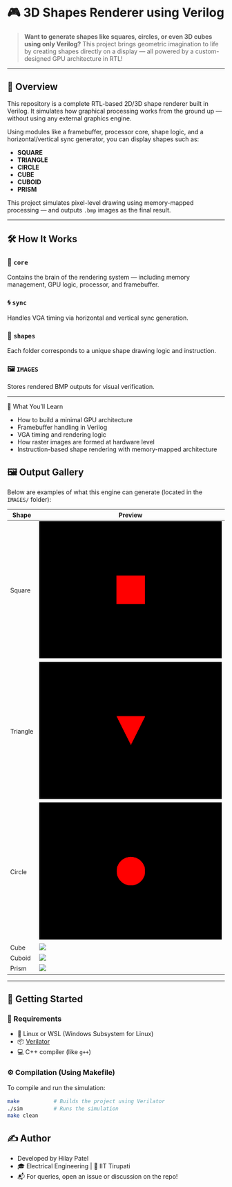 # 🎮 3D Shapes Renderer using Verilog

> **Want to generate shapes like squares, circles, or even 3D cubes using only Verilog?** This project brings geometric imagination to life by creating shapes directly on a display — all powered by a custom-designed GPU architecture in RTL!

---

## 🧠 Overview

This repository is a complete RTL-based 2D/3D shape renderer built in Verilog. It simulates how graphical processing works from the ground up — without using any external graphics engine.

Using modules like a framebuffer, processor core, shape logic, and a horizontal/vertical sync generator, you can display shapes such as:

-  **SQUARE**
-  **TRIANGLE**
-  **CIRCLE**
-  **CUBE**
-  **CUBOID**
-  **PRISM**

This project simulates pixel-level drawing using memory-mapped processing — and outputs `.bmp` images as the final result.

---

## 🛠️ How It Works

### 🧠 `core`
Contains the brain of the rendering system — including memory management, GPU logic, processor, and framebuffer.

### 🌀 `sync`
Handles VGA timing via horizontal and vertical sync generation.

### 🎨 `shapes`
Each folder corresponds to a unique shape drawing logic and instruction.

### 🖼️ `IMAGES`
Stores rendered BMP outputs for visual verification.

---

🧠 What You’ll Learn
- How to build a minimal GPU architecture
- Framebuffer handling in Verilog
- VGA timing and rendering logic
- How raster images are formed at hardware level
- Instruction-based shape rendering with memory-mapped architecture

## 🖼️ Output Gallery

Below are examples of what this engine can generate (located in the `IMAGES/` folder):

| Shape    | Preview                        |
|----------|--------------------------------|
| Square   | ![](./IMAGES/square.bmp)       |
| Triangle | ![](./IMAGES/triangle.bmp)     |
| Circle   | ![](./IMAGES/circle.bmp)       |
| Cube     | ![](./IMAGES/cube.bmp)         |
| Cuboid   | ![](./IMAGES/cuboid.bmp)       |
| Prism    | ![](./IMAGES/prism.bmp)        |

---

## 🚀 Getting Started

### 🧰 Requirements

- 🐧 Linux or WSL (Windows Subsystem for Linux)
- 📦 [Verilator](https://verilator.org/)
- 💻 C++ compiler (like `g++`)

### ⚙️ Compilation (Using Makefile)

To compile and run the simulation:

```bash
make           # Builds the project using Verilator
./sim          # Runs the simulation
make clean
```

## ✍️ Author
- Developed by Hilay Patel
- 🎓 Electrical Engineering | 🏫 IIT Tirupati
- 📬 For queries, open an issue or discussion on the repo!
